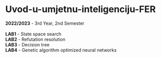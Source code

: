 # Uvod-u-umjetnu-inteligenciju-FER
**2022/2023** - 3rd Year, 2nd Semester     
<br>
  **LAB1** - State space search    
  **LAB2** - Refutation resolution    
  **LAB3** - Decision tree    
  **LAB4** - Genetic algorithm optimized neural networks    
